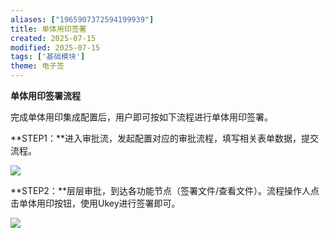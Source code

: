 ```yaml
---
aliases: ["1965907372594199939"]
title: 单体用印签署
created: 2025-07-15
modified: 2025-07-15
tags: ['基础模块']
theme: 电子签
---
```


**单体用印签署流程**

完成单体用印集成配置后，用户即可按如下流程进行单体用印签署。

**STEP1：**进入审批流，发起配置对应的审批流程，填写相关表单数据，提交流程。

![](https://myhelpdoc.oss-cn-heyuan.aliyuncs.com/mdimages/0255d79451ef5b8cf62e6f939e08e0f6.jpg)

**STEP2：**层层审批，到达各功能节点（签署文件/查看文件）。流程操作人点击单体用印按钮，使用Ukey进行签署即可。

![](https://myhelpdoc.oss-cn-heyuan.aliyuncs.com/mdimages/c4e7b7b8fa9c1525545ed8a99687ac2b.jpg)

